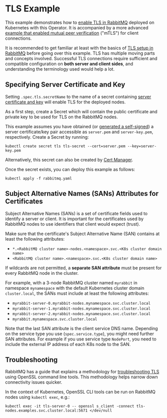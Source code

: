 # TLS Example

This example demonstrates how to [enable TLS in RabbitMQ](https://www.rabbitmq.com/ssl.html) deployed on Kubernetes
with this Operator. It is accompanied by a more advanced [example that enabled mutual peer verification](../mtls) ("mTLS")
for client connections.

It is recommended to get familiar at least with the basics of [TLS setup in RabbitMQ](https://www.rabbitmq.com/ssl.html)
before going over this example. TLS has multiple moving parts and concepts involved. Successful TLS connections
require sufficient and compatible configuration on **both server and client sides**, and understanding the terminology
used would help a lot.


## Specifying Server Certificate and Key

Setting `.spec.tls.secretName` to the name of a secret containing [server certificate and key](https://www.rabbitmq.com/ssl.html#certificates-and-keys)
will enable TLS for the deployed nodes.

As a first step, create a Secret which will contain the public certificate and private key to be used for TLS on the RabbitMQ nodes.

This example assumes you have obtained (or [generated a self-signed](https://github.com/michaelklishin/tls-gen)) a server certificate/key pair
accessible as `server.pem` and `server-key.pem`, respectively. Create a Secret by running:

```shell
kubectl create secret tls tls-secret --cert=server.pem --key=server-key.pem
```

Alternatively, this secret can also be created by [Cert Manager](https://cert-manager.io/).

Once the secret exists, you can deploy this example as follows:

```shell
kubectl apply -f rabbitmq.yaml
```

## Subject Alternative Names (SANs) Attributes for Certificates

Subject Alternative Names (SANs) is a set of certificate fields used to identify a server or client.
It is important for the certificates used by RabbitMQ nodes to use identifiers that client
would expect (trust).

Make sure that the certificate's Subject Alternative Name (SAN) contains at least the following attributes:

* `*.<RabbitMQ cluster name>-nodes.<namespace>.svc.<K8s cluster domain name>`
* `<RabbitMQ cluster name>.<namespace>.svc.<K8s cluster domain name>`

If wildcards are not permitted, a **separate SAN attribute** must be present for every RabbitMQ node in the cluster.

For example, with a 3-node RabbitMQ cluster named `myrabbit` in namespace `mynamespace` with the default Kubernetes cluster domain `cluster.local`,
the SANs must include at least the following attributes:

* `myrabbit-server-0.myrabbit-nodes.mynamespace.svc.cluster.local`
* `myrabbit-server-1.myrabbit-nodes.mynamespace.svc.cluster.local`
* `myrabbit-server-2.myrabbit-nodes.mynamespace.svc.cluster.local`
* `myrabbit.mynamespace.svc.cluster.local`

Note that the last SAN attribute is the client service DNS name.
Depending on the service type you use (`spec.service.type`), you might need further SAN attributes.
For example if you use service type `NodePort`, you need to include the external IP address of each K8s node to the SAN.


## Troubleshooting

RabbitMQ has a guide that explains a methodology for [troubleshooting TLS](https://www.rabbitmq.com/troubleshooting-ssl.html) using
OpenSSL command line tools. This methodology helps narrow down connectivity issues quicker.

In the context of Kubernetes, OpenSSL CLI tools can be run on RabbitMQ nodes using `kubectl exec`, e.g.:

``` shell
kubectl exec -it tls-server-0 -- openssl s_client -connect tls-nodes.examples.svc.cluster.local:5671 </dev/null
```

